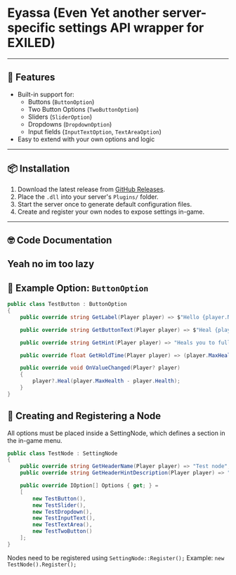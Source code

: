 # Eyassa (Even Yet another server-specific settings API wrapper for EXILED)
---

## 🔧 Features


- Built-in support for:
  - Buttons (`ButtonOption`)
  - Two Button Options (`TwoButtonOption`)
  - Sliders (`SliderOption`)
  - Dropdowns  (`DropdownOption`)
  - Input fields (`InputTextOption`, `TextAreaOption`)
- Easy to extend with your own options and logic
---

## 📦 Installation

1. Download the latest release from [GitHub Releases](https://github.com/Tiliboyy/Eyassa/releases).
2. Place the `.dll` into your server's `Plugins/` folder.
3. Start the server once to generate default configuration files.
4. Create and register your own nodes to expose settings in-game.

---


## 🤓 Code Documentation

Yeah no im too lazy
---
## 🧪 Example Option: `ButtonOption`

```csharp
public class TestButton : ButtonOption
{
    public override string GetLabel(Player player) => $"Hello {player.Nickname}";

    public override string GetButtonText(Player player) => $"Heal {player.MaxHealth - player.Health} HP";

    public override string GetHint(Player player) => "Heals you to full health";

    public override float GetHoldTime(Player player) => (player.MaxHealth - player.Health) / 10;

    public override void OnValueChanged(Player? player)
    {
        player?.Heal(player.MaxHealth - player.Health);
    }
}
```
##  📂 Creating and Registering a Node

All options must be placed inside a SettingNode, which defines a section in the in-game menu.
```csharp
public class TestNode : SettingNode
{
    public override string GetHeaderName(Player player) => "Test node";
    public override string GetHeaderHintDescription(Player player) => "Is test";

    public override IOption[] Options { get; } =
    [
        new TestButton(),
        new TestSlider(),
        new TestDropdown(),
        new TestInputText(),
        new TestTextArea(),
        new TestTwoButton()
    ];
}
```

Nodes need to be registered using `SettingNode::Register();` 
Example: `new TestNode().Register();`
